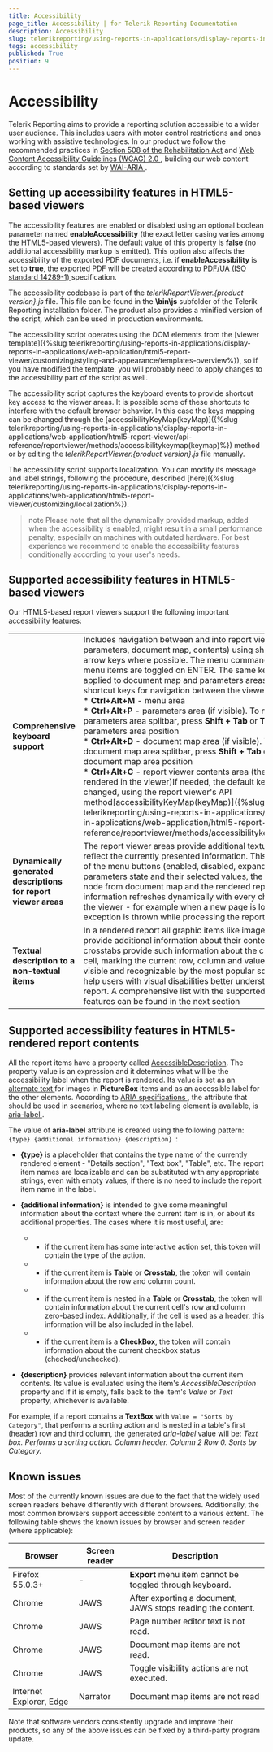 ```yaml
---
title: Accessibility
page_title: Accessibility | for Telerik Reporting Documentation
description: Accessibility
slug: telerikreporting/using-reports-in-applications/display-reports-in-applications/web-application/accessibility
tags: accessibility
published: True
position: 9
---
```


# Accessibility



Telerik Reporting aims to provide a reporting solution accessible to a wider user audience.         This includes users with motor control restrictions and ones working with assistive technologies.         In our product we follow the recommended practices in         [Section 508 of the Rehabilitation Act](http://www.section508.gov/)         and         [             Web Content Accessibility Guidelines (WCAG) 2.0           ](https://www.w3.org/TR/WCAG20/), building our web content according to standards set by         [             WAI-ARIA           ](https://www.w3.org/TR/wai-aria-practices/).       

## Setting up accessibility features in HTML5-based viewers

The accessibility features are enabled or disabled using an optional boolean parameter named __enableAccessibility__           (the exact letter casing varies among the HTML5-based viewers). The default value of this property is __false__           (no additional accessibility markup is emitted). This option also affects the accessibility of the exported PDF documents, i.e. if __enableAccessibility__           is set to __true__, the exported PDF will be created according to           [               PDF/UA (ISO standard 14289-1)             ](https://en.wikipedia.org/wiki/PDF/UA)           specification.         

The accessibility codebase is part of the           *telerikReportViewer.{product version}.js* file.           This file can be found in the __\bin\js__ subfolder of the Telerik Reporting installation folder.           The product also provides a minified version of the script, which can be used in production environments.         

The accessibility script operates using the DOM elements from the           [viewer template]({%slug telerikreporting/using-reports-in-applications/display-reports-in-applications/web-application/html5-report-viewer/customizing/styling-and-appearance/templates-overview%}),           so if you have modified the template, you will probably need to apply changes to the accessibility part of the script as well.         

The accessibility script captures the keyboard events to provide shortcut key access to the viewer areas.           It is possible some of these shortcuts to interfere with the default browser behavior.           In this case the keys mapping can be changed through the [accessibilityKeyMap(keyMap)]({%slug telerikreporting/using-reports-in-applications/display-reports-in-applications/web-application/html5-report-viewer/api-reference/reportviewer/methods/accessibilitykeymap(keymap)%}) method or by editing the           *telerikReportViewer.{product version}.js* file manually.         

The accessibility script supports localization. You can modify its message and label strings, following the procedure, described           [here]({%slug telerikreporting/using-reports-in-applications/display-reports-in-applications/web-application/html5-report-viewer/customizing/localization%}).         

>note Please note that all the dynamically provided markup, added when the accessibility is enabled,             might result in a small performance penalty, especially on machines with outdated hardware.             For best experience we recommend to enable the accessibility features conditionally according to your user's needs.           


## Supported accessibility features in HTML5-based viewers

Our HTML5-based report viewers support the following important accessibility features:         



|   |   |
| ------ | ------ |
 __Comprehensive keyboard support__ |Includes navigation between and into report viewer areas (menu, parameters, document map, contents) using                 shortcut keys, TAB or arrow keys where possible. The menu commands and expandable menu items are toggled on ENTER.                 The same key mapping is applied to document map and parameters areas.The default shortcut keys for navigation between the viewer areas are:<br/>*  __Ctrl+Alt+M__ - menu area<br/>*  __Ctrl+Alt+P__ - parameters area (if visible). To navigate to the parameters area splitbar, press __Shift + Tab__ or __Tab__ based on the parameters area position<br/>*  __Ctrl+Alt+D__ - document map area (if visible). To navigate the document map area splitbar, press __Shift + Tab__ or __Tab__ based on the document map area position<br/>*  __Ctrl+Alt+C__ - report viewer contents area (the report currently rendered in the viewer)If needed, the default key mapping can be changed, using the report viewer's API method[accessibilityKeyMap(keyMap)]({%slug telerikreporting/using-reports-in-applications/display-reports-in-applications/web-application/html5-report-viewer/api-reference/reportviewer/methods/accessibilitykeymap(keymap)%}).|
| __Dynamically generated descriptions for report viewer areas__ |The report viewer areas provide additional textual details that reflect the currently presented information.                 This applies to the state of the menu buttons (enabled, disabled, expandable, etc.),                 the parameters state and their selected values, the currently selected node from document map and the rendered report.                 This information refreshes dynamically with every change that occurs in the viewer                 - for example when a new page is loaded or when an exception is thrown while processing the report.|
| __Textual description to a non-textual items__ |In a rendered report all graphic items like images, maps and charts provide additional information about their contents.                 Tables and crosstabs provide such information about the currently focused cell, marking the current row, column and value.                 These details are visible and recognizable by the most popular screen readers to help users with visual disabilities                 better understand the presented report. A comprehensive list with the supported report items features can be found in the next section|




## Supported accessibility features in HTML5-rendered report contents

All the report items have a property called [AccessibleDescription](/reporting/api/Telerik.Reporting.ReportItemBase#Telerik_Reporting_ReportItemBase_AccessibleDescription).           The property value is an expression and it determines what will be the accessibility label when the report is rendered.           Its value is set as an           [               alternate text             ](https://www.w3schools.com/tags/att_img_alt.asp) for images in __PictureBox__ items and as an accessible label for the other elements. According to           [               ARIA specifications             ](https://developer.mozilla.org/en-US/docs/Web/Accessibility/ARIA)           , the attribute that should be used in scenarios, where no text labeling element is available, is           [               aria-label             ](https://www.w3.org/TR/wai-aria/states_and_properties#aria-label).         

The value of           __aria-label__           attribute is created using the following pattern: `{type} {additional information} {description} `:         

* __{type}__ is a placeholder that contains the type name of the currently rendered element - "Details section", "Text box", "Table", etc.               The report item names are localizable and can be substituted with any appropriate strings, even with empty values, if there is no need to include the report item name in the label.             

* __{additional information}__ is intended to give some meaningful information about the context where the current item is in, or about its additional properties.               The cases where it is most useful, are:             

   + - if the current item has some interactive action set, this token will contain the type of the action.                 

   + - if the current item is __Table__ or __Crosstab__, the token will contain information about the row and column count.                 

   + - if the current item is nested in a __Table__ or __Crosstab__, the token will contain information                   about the current cell's row and column zero-based index.                   Additionally, if the cell is used as a header, this information will be also included in the label.                 

   + - if the current item is a __CheckBox__, the token will contain information about the current checkbox status (checked/unchecked).                 

* __{description}__ provides relevant information about the current item contents. Its value is evaluated using the item's               *AccessibleDescription* property and if it is empty, falls back to the item's               *Value* or *Text* property, whichever is available.             

For example, if a report contains a __TextBox__ with `Value = "Sorts by Category"`,           that performs a sorting action and is nested in a table's first (header) row and third column,           the generated *aria-label* value will be:           *Text box. Performs a sorting action. Column header. Column 2 Row 0. Sorts by Category.*

## Known issues

Most of the currently known issues are due to the fact that the widely used screen readers behave differently with different browsers.           Additionally, the most common browsers support accessible content to a various extent.           The following table shows the known issues by browser and screen reader (where applicable):         


| Browser | Screen reader | Description |
| ------ | ------ | ------ |
|Firefox 55.0.3+|-| __Export__ menu item cannot be toggled through keyboard.|
|Chrome|JAWS|After exporting a document, JAWS stops reading the content.|
|Chrome|JAWS|Page number editor text is not read.|
|Chrome|JAWS|Document map items are not read.|
|Chrome|JAWS|Toggle visibility actions are not executed.|
|Internet Explorer, Edge|Narrator|Document map items are not read|




Note that software vendors consistently upgrade and improve their products, so any of the above issues can be fixed by a third-party program update.         

